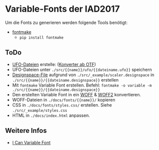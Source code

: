 # Variable-Fonts der IAD2017

Um die Fonts zu generieren werden folgende Tools benötigt:

* [fontmake](https://github.com/googlei18n/fontmake)
  * `pip install fontmake`

## ToDo
* [UFO-Dateien](http://unifiedfontobject.org/) erstelle: ([Konverter ab OTF](https://everythingfonts.com/otf-to-ufo))
* UFO-Dateien unter `./src/{{name}}/ufo/{{dateiname.ufo}}` speichern
* [Designspace-File](https://github.com/LettError/designSpaceDocument) aufgrund von `./src/_example/scaler.designspace` in `./src/{{name}}/{{dateiname.designspace}}` erstellen
* Mit `fontmake` Variable Font erstellen. Befehl: `fontmake -o variable -m ./src/{{name}}/{{dateiname.designspace}}`
* Den erstelten Variable Font in ein [WOFF](https://everythingfonts.com/ttf-to-woff) & [WOFF2](https://everythingfonts.com/ttf-to-woff2) konvertieren.
* WOFF-Dateien in `./docs/fonts/{{name}}/` kopieren
* CSS in `./docs/fonts/styles.css/` erstellen. Siehe `./src/_example/styles.css`
* HTML in `./docs/index.html` anpassen.

## Weitere Infos
* [I Can Variable Font](https://github.com/scribbletone/i-can-variable-font)
